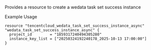 Provides a resource to create a wedata task set success instance

Example Usage

```hcl
resource "tencentcloud_wedata_task_set_success_instance_async" "wedata_task_set_success_instance_async" {
  project_id        = "1859317240494305280"
  instance_key_list = ["20250324192240178_2025-10-13 17:00:00"]
}
```